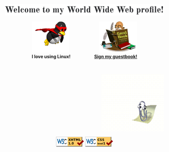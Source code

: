 <!DOCTYPE html PUBLIC "-//W3C//DTD XHTML 1.0 Strict//EN" "http://www.w3.org/TR/xhtml1/DTD/xhtml1-strict.dtd">
<html xmlns="http://www.w3.org/1999/xhtml" lang="en">
  <!-- Header -->
  <head>
    <meta http-equiv="Content-Type" content="text/html; charset=utf-8"/>
    <!-- <title>About me</title> -->
  </head>
  <!-- Body -->
  <body>
    <!-- Banner -->
    <p align="center">
      <!-- Kudos to https://fonts.google.com/specimen/Old+Standard+TT -->
      <img alt="Welcome" src="images/banner.png"/>
    </p>
    <!-- Tux and Guestbook -->
    <!-- Kudos to https://github.com/BrunnerLivio -->
    <p align="center">
      <!-- Kudos to https://tenor.com/view/mr-free-super-tux-alphacron-fly-gif-14907503 -->
      <img height="100" alt="Tux" src="images/tux.gif"/>
      &nbsp;&nbsp;&nbsp;&nbsp;&nbsp;&nbsp;&nbsp;&nbsp;&nbsp;&nbsp;&nbsp;&nbsp;&nbsp;&nbsp;&nbsp;&nbsp;&nbsp;&nbsp;&nbsp;&nbsp;&nbsp;&nbsp;
      <a href="https://github.com/karras/karras/issues/new?labels=guest&template=guestbook.yml&title=Guestbook+Entry">
        <!-- Kudos to https://www.fg-a.com/guestbook/checking-the-guestbook.gif -->
        <img height="100" alt="Guestbook" src="images/guestbook.gif"/>
      </a>
      <br />
      <strong>I love using Linux!</strong>
      &nbsp;&nbsp;&nbsp;&nbsp;&nbsp;&nbsp;&nbsp;&nbsp;&nbsp;&nbsp;&nbsp;&nbsp;&nbsp;&nbsp;&nbsp;&nbsp;&nbsp;
      <a href="https://github.com/karras/karras/issues/new?labels=guest&template=guestbook.yml&title=Guestbook+Entry">
        <strong>Sign my guestbook!</strong>
      </a>
    </p>
    <!-- Clippy -->
    <p align="right">
      <br />
      <br />
      <a href="https://www.youtube.com/watch?v=dQw4w9WgXcQ">
        <!-- Kudos to https://github.com/pi0/clippyjs -->
        <img height="180" alt="Helpful Clippy" src="images/clippy.gif"/>
      </a>
    </p>
    <!-- Footer -->
    <!-- Kudos to https://www.w3.org/2000/09/vsimg/transparency-test.html -->
    <p align="center">
      <img alt="Valid XHTML 1.1" src="images/valid-xhtml10.gif"/>
      <img alt="Valid CSS 1" src="images/valid-css1.gif"/>
    </p>
  </body>
</html>
